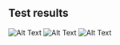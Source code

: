 ## Test results

![Alt Text](https://github.com/skrish30/hexology-demo/blob/master/png/UI%20timeline1.png)
![Alt Text](https://github.com/skrish30/hexology-demo/blob/master/png/UI%20timeline2.png)
![Alt Text](https://github.com/skrish30/hexology-demo/blob/master/png/UI%20timeline3.png)
